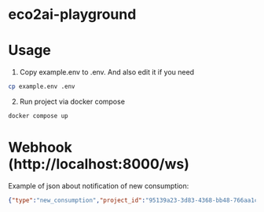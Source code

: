 eco2ai-playground
=================

# Usage

1) Copy example.env to .env. And also edit it if you need

```bash
cp example.env .env
```

2) Run project via docker compose
```bash
docker compose up
```

# Webhook (http://localhost:8000/ws)

Example of json about notification of new consumption:
```json
{"type":"new_consumption","project_id":"95139a23-3d83-4368-bb48-766aa1c1a7a2","data":{"duration":10.641446113586426,"power":1.9910377834923455e-6,"co2":8.820894692206139e-7}}
```
